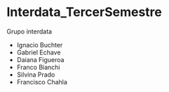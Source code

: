 # Interdata_TercerSemestre

Grupo interdata
- Ignacio Buchter
- Gabriel Echave
- Daiana Figueroa
- Franco Bianchi
- Silvina Prado
- Francisco Chahla
